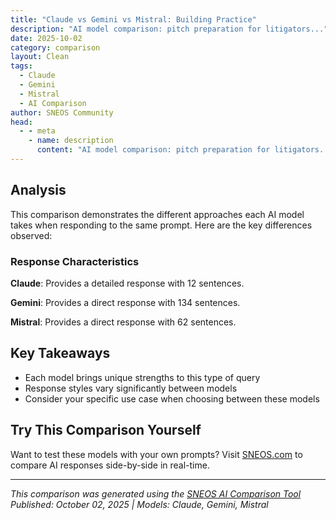 ```yaml
---
title: "Claude vs Gemini vs Mistral: Building Practice"
description: "AI model comparison: pitch preparation for litigators..."
date: 2025-10-02
category: comparison
layout: Clean
tags:
  - Claude
  - Gemini
  - Mistral
  - AI Comparison
author: SNEOS Community
head:
  - - meta
    - name: description
      content: "AI model comparison: pitch preparation for litigators..."
---
```


<ChatComparison
  title="Claude vs Gemini vs Mistral: Building Practice"
  prompt="pitch preparation for litigators"
  :responses='{
    "Claude": "# Pitch Preparation for Litigators: A Strategic Framework\n\n## I. Understanding Your Audience\n\n### Internal Stakeholders\n- **Partners/Senior Associates**: Focus on case strategy, resource allocation, precedent value\n- **Clients**: Emphasize practical outcomes, risk mitigation, cost-benefit analysis\n- **Case Teams**: Highlight tactical approaches, evidence strengths, procedural advantages\n\n### External Audiences\n- **Judges**: Present clear legal arguments, relevant precedents, factual foundations\n- **Juries**: Craft compelling narratives, relatable analogies, emotional resonance\n- **Opposing Counsel**: Demonstrate preparation depth, negotiation leverage\n\n## II. Core Elements of Legal Pitches\n\n### Case Theory Development\n- **Central Narrative**: One clear, compelling story that explains your client\u0027s position\n- **Legal Hook**: The key legal principle or precedent that anchors your argument\n- **Factual Foundation**: Critical facts that support your theory\n- **Weakness Acknowledgment**: Proactive addressing of case vulnerabilities\n\n### Persuasive Structure\n1. **Opening Hook**: Capture attention with stakes, injustice, or compelling question\n2. **Roadmap**: Clear preview of arguments and desired outcome\n3. **Evidence Hierarchy**: Strongest points first, supporting details following\n4. **Anticipate Counterarguments**: Address weaknesses before opposition raises them\n5. **Call to Action**: Specific, measurable relief sought\n\n## III. Preparation Strategies\n\n### Research and Analysis\n- **Case Law Deep Dive**: Beyond basic research\u2014find distinguishable precedents\n- **Factual Investigation**: Timeline development, witness credibility assessment\n- **Procedural Positioning**: Strategic timing, venue considerations, discovery leverage\n- **Opponent Analysis**: Track record, typical strategies, settlement patterns\n\n### Message Development\n- **Three-Point Rule**: Maximum three key arguments for retention\n- **Analogies and Examples**: Complex legal concepts made accessible\n- **Visual Aids**: Charts, timelines, demonstratives for clarity\n- **Sound Bites**: Memorable phrases that encapsulate key points\n\n## IV. Delivery Techniques\n\n### Courtroom Presentations\n- **Conversational Tone**: Avoid lecture mode; engage as dialogue\n- **Eye Contact**: Connect with decision-makers\n- **Strategic Pausing**: Allow important points to resonate\n- **Question Preparation**: Anticipate and practice responses to likely inquiries\n\n### Client Presentations\n- **Business Language**: Legal concepts translated to business impact\n- **Risk Assessment**: Clear probability discussions, not just best/worst case\n- **Timeline Clarity**: Realistic expectations for process and outcomes\n- **Cost Transparency**: Budget implications and alternative approaches\n\n## V. Common Pitfalls to Avoid\n\n### Content Errors\n- **Over-arguing**: Too many points dilute strongest arguments\n- **Jargon Overload**: Accessibility over legal sophistication\n- **Fact Disputes**: Distinguish between disputed and undisputed facts\n- **Precedent Mischaracterization**: Ensure accurate case representations\n\n### Delivery Mistakes\n- **Reading Scripts**: Conversational delivery over formal recitation\n- **Defensive Positioning**: Confidence without arrogance\n- **Time Mismanagement**: Respect audience time constraints\n- **Inadequate Practice**: Rehearse until natural, not perfect\n\n## VI. Specialized Pitch Contexts\n\n### Settlement Negotiations\n- **BATNA Clarity**: Best alternative to negotiated agreement\n- **Value Proposition**: Why settlement serves all parties\n- **Leverage Demonstration**: Strength without inflammatory rhetoric\n- **Creative Solutions**: Beyond monetary settlements\n\n### Motion Practice\n- **Procedural Precision**: Technical accuracy with compelling reasoning\n- **Standard Application**: Clear legal standard identification and application\n- **Policy Arguments**: Why ruling serves broader legal principles\n- **Practical Impact**: Real-world consequences of potential rulings\n\n### Trial Arguments\n- **Story Arc**: Beginning, middle, end with clear protagonist/antagonist\n- **Evidence Integration**: Seamless weaving of testimony, documents, exhibits\n- **Credibility Assessment**: Witness reliability and bias discussion\n- **Damages Clarity**: Specific, calculable harm and appropriate remedies\n\n## VII. Practice and Refinement\n\n### Mock Presentations\n- **Diverse Audiences**: Test with various experience levels\n- **Hostile Questions**: Practice with aggressive questioners\n- **Time Variations**: Prepare 2-minute, 10-minute, and 30-minute versions\n- **Recording Review**: Identify verbal tics, pacing issues, clarity problems\n\n### Continuous Improvement",
    "Gemini": "Okay, let\u0027s break down pitch preparation for litigators.  Whether you\u0027re pitching to a prospective client, pitching a strategy to a partner, or pitching a settlement to opposing counsel, the principles are similar: **Preparation is King/Queen**.\n\n**I. Understanding the Audience and Goal:**\n\n*   **Who are you pitching to?**\n    *   **Prospective Client:** What are their biggest concerns? What\u0027s their risk tolerance? What is their budget? Are they sophisticated or do they need things explained in plain English? What are their priorities (e.g., speed, cost-effectiveness, best possible outcome regardless of cost)?\n    *   **Partner/Senior Attorney:** What are their priorities for the firm? What are their known preferences for strategy and tactics?  What\u0027s their appetite for risk? What are their likely objections?\n    *   **Opposing Counsel:** What are their client\u0027s priorities and pressure points? What\u0027s their track record? What are their weaknesses?  What\u0027s the judge\u0027s (or arbitrator\u0027s) temperament and likely perspective?\n*   **What\u0027s the *precise* goal of your pitch?**\n    *   **Prospective Client:** To be hired.  To secure funding.  To get them to sign the retainer agreement *today*.\n    *   **Partner/Senior Attorney:** To get approval for a specific strategy.  To get resources allocated to a case.  To gain support for a motion.\n    *   **Opposing Counsel:** To settle the case. To get a concession. To test their resolve.\n*   **Tailor your message accordingly.** A pitch to a nervous individual requires a different approach than a pitch to an aggressive one. Focus on the *other party\u0027s* needs and concerns.\n\n**II. Mastering the Facts and the Law:**\n\n*   **Know the case inside and out.** This is non-negotiable. You need to be able to answer any question about the facts, the evidence, and the applicable law.\n*   **Identify key weaknesses and strengths.** Don\u0027t gloss over weaknesses. Acknowledge them and explain how you plan to address them.  Highlight strengths and their strategic importance.\n*   **Research the Judge/Arbitrator (if applicable).**  Understand their rulings in similar cases, their known biases, and their preferred style of advocacy.\n*   **Research Opposing Counsel (if applicable).** Understand their style, their tendencies, their weaknesses.\n\n**III. Crafting a Compelling Narrative:**\n\n*   **Start with the \u0022Why.\u0022**  Why should your audience care?  What\u0027s at stake?  Frame the issue in a way that resonates with their values, goals, and concerns.\n*   **Tell a story.**  People connect with stories, not just facts and legal arguments. Use the facts to create a clear, concise, and engaging narrative. Humanize the client/situation.\n*   **Structure your pitch logically.**\n    *   **For clients:** (1) Understand their pain points. (2) Explain the legal issue. (3) Present your proposed strategy. (4) Discuss the potential outcomes (both positive and negative). (5) Outline the fees and costs. (6) Answer their questions.\n    *   **For partners:** (1) Briefly summarize the case status. (2) Outline the strategic decision to be made. (3) Present your proposed solution and its rationale. (4) Address potential risks and objections. (5)  Ask for approval.\n    *   **For opposing counsel:** (1) Briefly restate the current situation from your client\u0027s perspective. (2) Highlight weaknesses in their case or strengths in yours. (3) Present your settlement proposal. (4) Explain the consequences of failing to settle.\n*   **Use visuals (sparingly and effectively).** Charts, graphs, timelines, key documents, or images can help illustrate your points and keep your audience engaged. But don\u0027t overwhelm them with too much information.  Make sure they are clean and easy to read.\n*   **Less is often more.** Avoid jargon and legal technicalities unless absolutely necessary. Keep your presentation concise and focused on the key takeaways.\n\n**IV. Preparing for Questions and Objections:**\n\n*   **Anticipate every possible question.**  Brainstorm with colleagues to identify potential weaknesses in your argument or areas where your audience might have concerns.\n*   **Prepare clear, concise answers.**  Don\u0027t waffle or get defensive. Be confident and direct.\n*   **Be honest and transparent.**  If you don\u0027t know the answer to a question, admit it and offer to find out.\n*   **Practice your responses out loud.**  This will help you refine your delivery and ensure that you can articulate your thoughts clearly under pressure.\n*   **Listen actively and address concerns directly.** Acknowledge the validity of objections, even if you disagree with them.\n\n**V. Delivery and Presentation Skills:**\n\n*   **Project confidence and credibility.**  Even if you\u0027re nervous, try to maintain a calm and composed demeanor.\n*   **Speak clearly and concisely.**  Vary your tone and pace to keep your audience engaged.\n*   **Maintain eye contact and use body language effectively.**  Show that you\u0027re interested in what your audience has to say.\n*   **Be enthusiastic about your case.**  Your passion will be contagious.\n*   **Practice, practice, practice!**  Rehearse your pitch in front of a mirror, with colleagues, or even on video. The more you practice, the more comfortable and confident you\u0027ll become.\n*   **Dress appropriately.**  This shows respect for your audience and demonstrates that you take the pitch seriously.\n\n**VI. Specific Considerations for Different Pitch Types:**\n\n*   **Client Pitches:** Focus on building trust and rapport.  Emphasize your experience, your understanding of their situation, and your commitment to achieving their goals. Discuss potential fees and costs transparently.  Have a clear call to action (e.g., \u0022Sign the retainer agreement today\u0022).  Provide references or testimonials.\n*   **Partner/Senior Attorney Pitches:** Be concise and data-driven.  Show that you\u0027ve thoroughly analyzed the situation and considered all the options.  Address potential risks and objections proactively.  Be prepared to defend your recommendations with solid reasoning.\n*   **Settlement Pitches:** Be persuasive and strategic.  Highlight the weaknesses in the opposing party\u0027s case and the strengths in your own.  Clearly articulate the benefits of settling and the risks of proceeding to trial. Be prepared to negotiate.\n\n**VII. Post-Pitch Follow Up:**\n\n*   **Send a thank-you note.** This shows your appreciation for their time and consideration.\n*   **Reinforce key points.** Briefly reiterate the main points of your pitch and address any remaining concerns.\n*   **Provide any requested information.**  If you promised to provide additional information, do so promptly.\n*   **Follow up regularly.**  Don\u0027t be afraid to follow up to check on the status of your pitch and answer any further questions.\n\n**Key Takeaways:**\n\n*   **Preparation is the foundation for a successful pitch.**\n*   **Understand your audience and tailor your message accordingly.**\n*   **Craft a compelling narrative that resonates with their needs and concerns.**\n*   **Practice your delivery and be prepared to answer questions and objections.**\n*   **Follow up after the pitch to reinforce your message and close the deal.**\n\nBy following these guidelines, you can significantly increase your chances of delivering a successful pitch and achieving your desired outcome. Good luck!\n",
    "Mistral": "Preparing a pitch for litigators involves crafting a compelling narrative that showcases your skills, experience, and unique value proposition. Here\u2019s a step-by-step guide to help you prepare an effective pitch:\n\n### 1. **Understand Your Audience**\n   - **Identify the Client**: Know who you are pitching to\u2014whether it\u2019s a corporate client, an individual, or a legal department.\n   - **Research Their Needs**: Understand their legal issues, industry, and any specific challenges they face.\n\n### 2. **Highlight Your Expertise**\n   - **Specialization**: Clearly state your areas of expertise (e.g., commercial litigation, intellectual property, employment law).\n   - **Experience**: Mention significant cases you\u2019ve handled, outcomes achieved, and any notable clients you\u2019ve represented.\n   - **Credentials**: Include relevant degrees, certifications, and any awards or recognitions.\n\n### 3. **Demonstrate Your Value Proposition**\n   - **Unique Selling Points**: Explain what sets you apart from other litigators (e.g., innovative strategies, cost-effective solutions, personalized service).\n   - **Success Stories**: Share case studies or anecdotes that illustrate your effectiveness and results.\n\n### 4. **Showcase Your Team**\n   - **Team Strength**: If applicable, introduce your team and highlight their strengths and experience.\n   - **Collaboration**: Emphasize how your team works together to provide comprehensive legal support.\n\n### 5. **Address Client Concerns**\n   - **Cost**: Be transparent about your fee structure and any flexible billing options.\n   - **Communication**: Assure the client of regular updates and clear communication throughout the litigation process.\n   - **Confidentiality**: Reiterate your commitment to maintaining confidentiality and protecting sensitive information.\n\n### 6. **Provide a Clear Plan**\n   - **Strategy**: Outline your approach to handling the case, including initial steps, potential challenges, and how you plan to address them.\n   - **Timeline**: Give a rough timeline for the litigation process, including key milestones.\n\n### 7. **Build Rapport**\n   - **Personal Touch**: Show genuine interest in the client\u2019s situation and goals.\n   - **Empathy**: Demonstrate understanding and empathy for the client\u2019s concerns and challenges.\n\n### 8. **Prepare for Questions**\n   - **Anticipate Questions**: Think about potential questions the client might have and prepare thoughtful responses.\n   - **Follow-Up**: Offer to provide additional information or follow-up materials after the pitch.\n\n### 9. **Practice Your Delivery**\n   - **Rehearse**: Practice your pitch multiple times to ensure smooth delivery.\n   - **Feedback**: Get feedback from colleagues or mentors to refine your pitch.\n\n### 10. **Follow-Up**\n   - **Thank You Note**: Send a thank-you note or email after the pitch to express your appreciation for the opportunity.\n   - **Next Steps**: Clearly outline the next steps and any follow-up actions you will take.\n\n### Sample Pitch Outline\n\n1. **Introduction**\n   - Greeting and brief self-introduction.\n   - Acknowledge the client\u2019s situation and needs.\n\n2. **Expertise and Experience**\n   - Overview of your specialization and relevant experience.\n   - Highlight key cases and outcomes.\n\n3. **Value Proposition**\n   - Unique selling points and success stories.\n   - How you address client concerns (cost, communication, confidentiality).\n\n4. **Team Introduction**\n   - Briefly introduce your team and their strengths.\n   - Emphasize team collaboration.\n\n5. **Strategy and Plan**\n   - Outline your approach and timeline.\n   - Address potential challenges and solutions.\n\n6. **Building Rapport**\n   - Show empathy and understanding.\n   - Personalize the pitch to the client\u2019s situation.\n\n7. **Q\u0026A**\n   - Open the floor for questions.\n   - Provide thoughtful responses.\n\n8. **Closing**\n   - Summarize key points.\n   - Thank the client and outline next steps.\n\nBy following these steps, you can create a compelling pitch that effectively communicates your value as a litigator and builds trust with potential clients."
  }'
  published-date="00:34"
/>

## Analysis

This comparison demonstrates the different approaches each AI model takes when responding to the same prompt. Here are the key differences observed:

### Response Characteristics

**Claude**: Provides a detailed response with 12 sentences. 

**Gemini**: Provides a direct response with 134 sentences. 

**Mistral**: Provides a direct response with 62 sentences. 

## Key Takeaways

- Each model brings unique strengths to this type of query
- Response styles vary significantly between models
- Consider your specific use case when choosing between these models

## Try This Comparison Yourself

Want to test these models with your own prompts? Visit [SNEOS.com](https://sneos.com) to compare AI responses side-by-side in real-time.

---

*This comparison was generated using the [SNEOS AI Comparison Tool](https://sneos.com)*
*Published: October 02, 2025 | Models: Claude, Gemini, Mistral*
